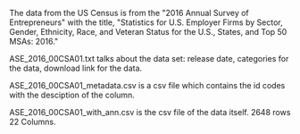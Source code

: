 The data from the US Census is from the "2016 Annual Survey of Entrepreneurs" with the title, 
"Statistics for U.S. Employer Firms by Sector, Gender, Ethnicity, Race, and Veteran Status for the U.S., States, and Top 50 MSAs: 2016."

ASE_2016_00CSA01.txt talks about the data set: release date, categories for the data, download link for the data.

ASE_2016_00CSA01_metadata.csv is a csv file which contains the id codes with the desciption of the column.

ASE_2016_00CSA01_with_ann.csv is the csv file of the data itself. 2648 rows 22 Columns.
